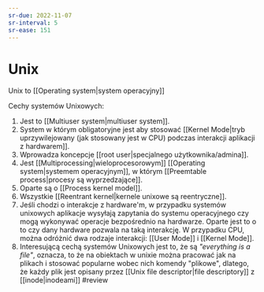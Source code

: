 ```yaml
---
sr-due: 2022-11-07
sr-interval: 5
sr-ease: 151
---
```


# Unix
Unix to [[Operating system|system operacyjny]]

Cechy systemów Unixowych:
1. Jest to [[Multiuser system|multiuser system]].
2. System w którym obligatoryjne jest aby stosować [[Kernel Mode|tryb uprzywilejowany (jak stosowany jest w CPU) podczas interakcji aplikacji z hardwarem]].
3. Wprowadza koncepcje [[root user|specjalnego użytkownika/admina]].
4. Jest [[Multiprocessing|wieloprocesorowym]] [[Operating system|systemem operacyjnym]], w którym [[Preemtable process|procesy są wyprzedzające]].
5. Oparte są o [[Process kernel model]].
6. Wszystkie [[Reentrant kernel|kernele unixowe są reentryczne]].
7. Jeśli chodzi o interakcje z hardware'm, w przypadku systemów unixowych aplikacje wysyłają zapytania do systemu operacyjnego czy mogą wykonywać operacje bezpośrednio na hardwarze. Oparte jest to o to czy dany hardware pozwala na taką interakcję. W przypadku CPU, można odróżnić dwa rodzaje interakcji: [[User Mode]] i [[Kernel Mode]].
8. Interesującą cechą systemów Unixowych jest to, że są *"everything is a file"*, oznacza, to że na obiektach w unixie można pracować jak na plikach i stosować popularne wobec nich komendy "plikowe", dlatego, że każdy plik jest opisany przez [[Unix file descriptor|file descriptory]] z [[inode|inodeami]]
#review